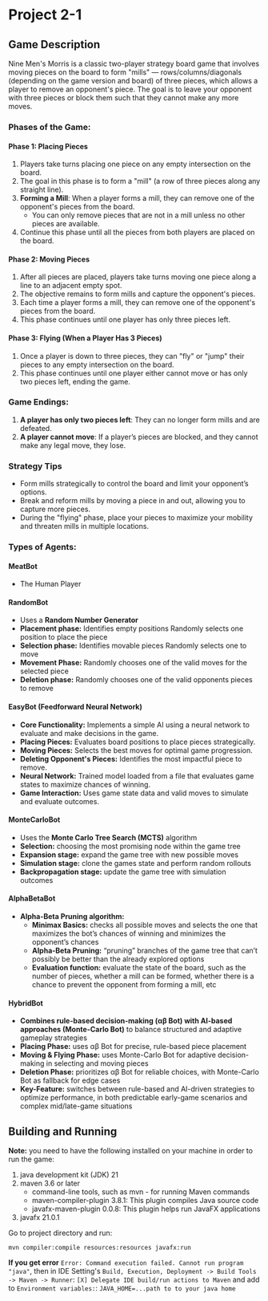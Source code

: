 # Project 2-1

## Game Description
Nine Men's Morris is a classic two-player strategy board game that involves moving pieces on the board to form
"mills" — rows/columns/diagonals (depending on the game version and board) of three pieces, which allows a
player to remove an opponent's piece. The goal is to leave your opponent with three pieces or
block them such that they cannot make any more moves.

### Phases of the Game:
#### Phase 1: Placing Pieces
1. Players take turns placing one piece on any empty intersection on the board.
2. The goal in this phase is to form a "mill" (a row of three pieces along any straight line).
3. **Forming a Mill**: When a player forms a mill, they can remove one of the opponent's pieces from the board.
    - You can only remove pieces that are not in a mill unless no other pieces are available.
4. Continue this phase until all the pieces from both players are placed on the board.

#### Phase 2: Moving Pieces
1. After all pieces are placed, players take turns moving one piece along a line to an adjacent empty spot.
2. The objective remains to form mills and capture the opponent's pieces.
3. Each time a player forms a mill, they can remove one of the opponent's pieces from the board.
4. This phase continues until one player has only three pieces left.

#### Phase 3: Flying (When a Player Has 3 Pieces)
1. Once a player is down to three pieces, they can "fly" or "jump" their pieces to any empty intersection on the board.
2. This phase continues until one player either cannot move or has only two pieces left, ending the game.

### Game Endings:
1. **A player has only two pieces left**: They can no longer form mills and are defeated.
2. **A player cannot move**: If a player’s pieces are blocked, and they cannot make any legal move, they lose.

### Strategy Tips
- Form mills strategically to control the board and limit your opponent’s options.
- Break and reform mills by moving a piece in and out, allowing you to capture more pieces.
- During the "flying" phase, place your pieces to maximize your mobility and threaten mills in multiple locations.


### Types of Agents:
#### MeatBot
- The Human Player

#### RandomBot
- Uses a **Random Number Generator**
- **Placement phase:** Identifies empty positions Randomly selects one position to place the piece 
- **Selection phase:** Identifies movable pieces Randomly selects one to move 
- **Movement Phase:** Randomly chooses one of the valid moves for the selected piece 
- **Deletion phase:** Randomly chooses one of the valid opponents pieces to remove

#### EasyBot (Feedforward Neural Network)
- **Core Functionality:** Implements a simple AI using a neural network to evaluate and make decisions in the game. 
- **Placing Pieces:** Evaluates board positions to place pieces strategically. 
- **Moving Pieces:** Selects the best moves for optimal game progression. 
- **Deleting Opponent's Pieces:** Identifies the most impactful piece to remove. 
- **Neural Network:** Trained model loaded from a file that evaluates game states to maximize chances of winning.
- **Game Interaction:** Uses game state data and valid moves to simulate and evaluate outcomes.

#### MonteCarloBot
- Uses the **Monte Carlo Tree Search (MCTS)** algorithm
- **Selection:** choosing the most promising node within the game tree 
- **Expansion stage:** expand the game tree with new possible moves
- **Simulation stage:** clone the games state and perform random rollouts 
- **Backpropagation stage:** update the game tree with simulation outcomes


#### AlphaBetaBot
- **Alpha-Beta Pruning algorithm:**
   - **Minimax Basics:** checks all possible moves and selects the one that maximizes the bot’s chances of winning and minimizes the opponent’s chances
   - **Alpha-Beta Pruning:** “pruning” branches of the game tree that can’t possibly be better than the already explored options
   - **Evaluation function:** evaluate the state of the board, such as the number of pieces, whether a mill can be formed, whether there is a chance to   prevent the opponent from forming a mill, etc

#### HybridBot
- **Combines rule-based decision-making (αβ Bot) with AI-based approaches (Monte-Carlo Bot)** to balance structured and adaptive gameplay strategies
- **Placing Phase:** uses αβ Bot for precise, rule-based piece placement
- **Moving & Flying Phase:** uses Monte-Carlo Bot for adaptive decision-making in selecting and moving pieces
- **Deletion Phase:** prioritizes αβ Bot for reliable choices, with Monte-Carlo Bot as fallback for edge cases
- **Key-Feature:** switches between rule-based and AI-driven strategies to optimize performance, in both predictable early-game scenarios and complex mid/late-game situations



## Building and Running
**Note:** you need to have the following installed on your machine in order to run the game:
1. java development kit (JDK) 21
2. maven 3.6 or later
    * command-line tools, such as mvn - for running Maven commands
    * maven-compiler-plugin 3.8.1: This plugin compiles Java source code
    * javafx-maven-plugin 0.0.8: This plugin helps run JavaFX applications
3. javafx 21.0.1

Go to project directory and run:
```shell
mvn compiler:compile resources:resources javafx:run
```

**If you get error** `Error: Command execution failed. Cannot run program "java"`, then in IDE Setting's
`Build, Execution, Deployment -> Build Tools -> Maven -> Runner`:
`[X] Delegate IDE build/run actions to Maven` and add to `Environment variables:`: `JAVA_HOME=...path to to your java home`
